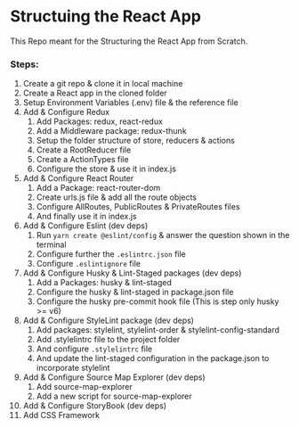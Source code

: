 # Structuing the React App

This Repo meant for the Structuring the React App from Scratch.

### Steps:
1. Create a git repo & clone it in local machine
2. Create a React app in the cloned folder
3. Setup Environment Variables (.env) file & the reference file
4. Add & Configure Redux
   1. Add Packages: redux, react-redux
   2. Add a Middleware package: redux-thunk
   3. Setup the folder structure of store, reducers & actions
   4. Create a RootReducer file
   5. Create a ActionTypes file
   6. Configure the store & use it in index.js
5. Add & Configure React Router
   1. Add a Package: react-router-dom
   2. Create urls.js file & add all the route objects
   3. Configure AllRoutes, PublicRoutes & PrivateRoutes files
   4. And finally use it in index.js
6. Add & Configure Eslint (dev deps)
   1. Run `yarn create @eslint/config` & answer the question shown in the terminal
   2. Configure further the `.eslintrc.json` file
   3. Configure `.eslintignore` file
7. Add & Configure Husky & Lint-Staged packages (dev deps)
   1. Add a Packages: husky & lint-staged
   2. Configure the husky & lint-staged in package.json file
   3. Configure the husky pre-commit hook file (This is step only husky >= v6)
8. Add & Configure StyleLint package (dev deps)
   1. Add packages: stylelint, stylelint-order & stylelint-config-standard
   2. Add .stylelintrc file to the project folder
   3. And configure `.stylelintrc` file
   4. And update the lint-staged configuration in the package.json to incorporate stylelint
9. Add & Configure Source Map Explorer (dev deps)
   1. Add source-map-explorer
   2. Add a new script for source-map-explorer
10. Add & Configure StoryBook (dev deps)
11. Add CSS Framework

